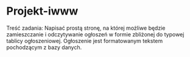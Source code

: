 # Projekt-iwww

Treść zadania:
Napisać prostą stronę, na której możliwe będzie zamieszczanie i odczytywanie ogłoszeń w formie zbliżonej do typowej tablicy ogłoszeniowej. Ogłoszenie jest formatowanym tekstem pochodzącym z bazy danych.